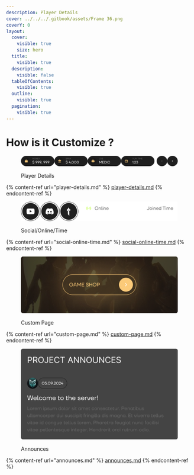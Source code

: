 ```yaml
---
description: Player Details
cover: ../../../.gitbook/assets/Frame 36.png
coverY: 0
layout:
  cover:
    visible: true
    size: hero
  title:
    visible: true
  description:
    visible: false
  tableOfContents:
    visible: true
  outline:
    visible: true
  pagination:
    visible: true
---
```


# How is it Customize ?

<figure><img src="../../../.gitbook/assets/Group 37790.png" alt=""><figcaption><p>Player Details</p></figcaption></figure>

{% content-ref url="player-details.md" %}
[player-details.md](player-details.md)
{% endcontent-ref %}

<figure><img src="../../../.gitbook/assets/Group 37792 (1).png" alt=""><figcaption><p>Social/Online/Time</p></figcaption></figure>

{% content-ref url="social-online-time.md" %}
[social-online-time.md](social-online-time.md)
{% endcontent-ref %}

<figure><img src="../../../.gitbook/assets/Frame 1000005713.png" alt=""><figcaption><p>Custom Page</p></figcaption></figure>

{% content-ref url="custom-page.md" %}
[custom-page.md](custom-page.md)
{% endcontent-ref %}



<figure><img src="../../../.gitbook/assets/PROJECT ANNOUNCES (1).png" alt=""><figcaption><p>Announces</p></figcaption></figure>

{% content-ref url="announces.md" %}
[announces.md](announces.md)
{% endcontent-ref %}

